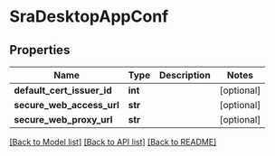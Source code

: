 # SraDesktopAppConf

## Properties
Name | Type | Description | Notes
------------ | ------------- | ------------- | -------------
**default_cert_issuer_id** | **int** |  | [optional] 
**secure_web_access_url** | **str** |  | [optional] 
**secure_web_proxy_url** | **str** |  | [optional] 

[[Back to Model list]](../README.md#documentation-for-models) [[Back to API list]](../README.md#documentation-for-api-endpoints) [[Back to README]](../README.md)


